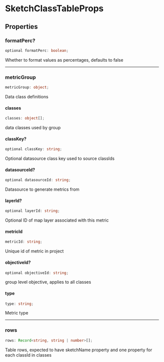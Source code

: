 # SketchClassTableProps

## Properties

### formatPerc?

```ts
optional formatPerc: boolean;
```

Whether to format values as percentages, defaults to false

***

### metricGroup

```ts
metricGroup: object;
```

Data class definitions

#### classes

```ts
classes: object[];
```

data classes used by group

#### classKey?

```ts
optional classKey: string;
```

Optional datasource class key used to source classIds

#### datasourceId?

```ts
optional datasourceId: string;
```

Datasource to generate metrics from

#### layerId?

```ts
optional layerId: string;
```

Optional ID of map layer associated with this metric

#### metricId

```ts
metricId: string;
```

Unique id of metric in project

#### objectiveId?

```ts
optional objectiveId: string;
```

group level objective, applies to all classes

#### type

```ts
type: string;
```

Metric type

***

### rows

```ts
rows: Record<string, string | number>[];
```

Table rows, expected to have sketchName property and one property for each classId in classes
